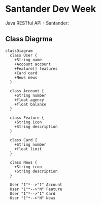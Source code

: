 # Santander Dev Week

Java RESTful API - Santander:

## Class Diagrma

```mermaid
classDiagram
  class User {
    +String name
    +Account account
    +Feature[] features
    +Card card
    +News news
  }

  class Account {
    +String number
    +float agency
    +float balance
  }

  class Feature {
    +String icon
    +String description
  }

  class Card {
    +String number
    +float limit
  }

  class News {
    +String icon
    +String description
  }

  User "1"*-->"1" Account
  User "1"*-->"N" Feature
  User "1"*-->"1" Card
  User "1"*-->"N" News
```
